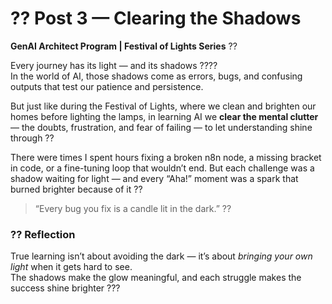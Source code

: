 ﻿# ?? Post 3 — Clearing the Shadows
**GenAI Architect Program | Festival of Lights Series** ??  

Every journey has its light — and its shadows ????  
In the world of AI, those shadows come as errors, bugs, and confusing outputs that test our patience and persistence.  

But just like during the Festival of Lights, where we clean and brighten our homes before lighting the lamps, in learning AI we **clear the mental clutter** — the doubts, frustration, and fear of failing — to let understanding shine through ??  

There were times I spent hours fixing a broken n8n node, a missing bracket in code, or a fine-tuning loop that wouldn’t end. But each challenge was a shadow waiting for light — and every “Aha!” moment was a spark that burned brighter because of it ??  

> “Every bug you fix is a candle lit in the dark.” ??  

### ?? Reflection
True learning isn’t about avoiding the dark — it’s about *bringing your own light* when it gets hard to see.  
The shadows make the glow meaningful, and each struggle makes the success shine brighter ???  

